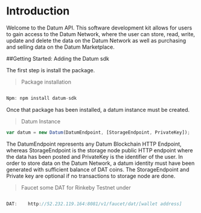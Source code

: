 # Introduction

Welcome to the Datum API. This software development kit allows for users to gain access to the Datum Network, where the user can store, read, write, update and delete the data on the Datum Network as
well as purchasing and selling data on the Datum Marketplace.

##Getting Started: Adding the Datum sdk


The first step is install the package.

>Package installation

```javascript

Npm: npm install datum-sdk
````

Once that package has been installed, a datum instance must be created.

>Datum Instance

```javascript
var datum = new Datum(DatumEndpoint, [StorageEndpoint, PrivateKey]);
```

The DatumEndpoint represents any Datum Blockchain HTTP Endpoint, whereas StorageEndpoint is the storage node public HTTP endpoint where the data has been posted and PrivateKey is the identifier of the user.
In order to store data on the Datum Network, a datum identity must have been generated with sufficient balance of DAT coins.
The StorageEndpoint and Private key are optional if no transactions to storage node are done.

> Faucet some DAT for Rinkeby Testnet under

```javascript

DAT:    http://52.232.119.164:8081/v1/faucet/dat/[wallet address]
```




